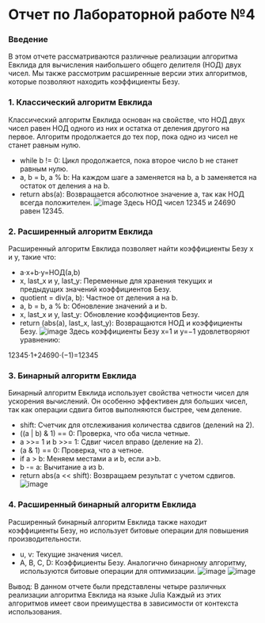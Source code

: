 



# Отчет по Лабораторной работе №4

### Введение
В этом отчете рассматриваются различные реализации алгоритма Евклида для вычисления наибольшего общего делителя (НОД) двух чисел. Мы также рассмотрим расширенные версии этих алгоритмов, которые позволяют находить коэффициенты Безу. 

### 1. Классический алгоритм Евклида
Классический алгоритм Евклида основан на свойстве, что НОД двух чисел равен НОД одного из них и остатка от деления другого на первое. Алгоритм продолжается до тех пор, пока одно из чисел не станет равным нулю.
- while b != 0: Цикл продолжается, пока второе число b не станет равным нулю.
- a, b = b, a % b: На каждом шаге a заменяется на b, а b заменяется на остаток от деления a на b.
- return abs(a): Возвращается абсолютное значение a, так как НОД всегда положителен.
  ![image](https://github.com/user-attachments/assets/192e00b3-9ca5-4469-a9e0-895953f23b56)
Здесь НОД чисел 12345 и 24690 равен 12345.

### 2. Расширенный алгоритм Евклида
Расширенный алгоритм Евклида позволяет найти коэффициенты Безу x и y, такие что:

- a⋅x+b⋅y=НОД(a,b)
- x, last_x и y, last_y: Переменные для хранения текущих и предыдущих значений коэффициентов Безу.
- quotient = div(a, b): Частное от деления a на b.
- a, b = b, a % b: Обновление значений a и b.
- x, last_x и y, last_y: Обновление коэффициентов Безу.
- return (abs(a), last_x, last_y): Возвращаются НОД и коэффициенты Безу.
![image](https://github.com/user-attachments/assets/1728896e-8b15-4d75-baa0-44553f5ea30f)
Здесь коэффициенты Безу x=1 и y=−1 удовлетворяют уравнению:

12345⋅1+24690⋅(−1)=12345

### 3. Бинарный алгоритм Евклида
Бинарный алгоритм Евклида использует свойства четности чисел для ускорения вычислений. Он особенно эффективен для больших чисел, так как операции сдвига битов выполняются быстрее, чем деление.
- shift: Счетчик для отслеживания количества сдвигов (делений на 2).
- ((a | b) & 1) == 0: Проверка, что оба числа четные.
- a >>= 1 и b >>= 1: Сдвиг чисел вправо (деление на 2).
- (a & 1) == 0: Проверка, что a четное.
- if a > b: Меняем местами a и b, если a>b.
- b -= a: Вычитание a из b.
- return abs(a << shift): Возвращаем результат с учетом сдвигов.
![image](https://github.com/user-attachments/assets/ffe16f29-03cc-4405-9ebc-0931be4bafcc)


### 4. Расширенный бинарный алгоритм Евклида
Расширенный бинарный алгоритм Евклида также находит коэффициенты Безу, но использует битовые операции для повышения производительности.
- u, v: Текущие значения чисел.
- A, B, C, D: Коэффициенты Безу.
Аналогично бинарному алгоритму, используются битовые операции для оптимизации.
![image](https://github.com/user-attachments/assets/00aa33c0-70fb-453c-a320-751109092917)
![image](https://github.com/user-attachments/assets/f6ca1d8e-c735-46f1-bd5e-f8c0d8d6f3f0)


Вывод:
В данном отчете были представлены четыре различных реализации алгоритма Евклида на языке Julia
Каждый из этих алгоритмов имеет свои преимущества в зависимости от контекста использования. 
